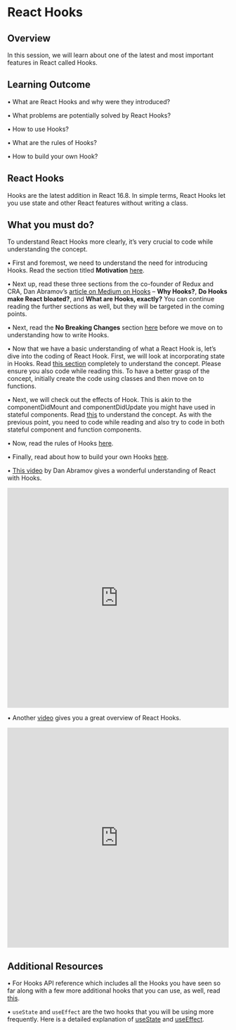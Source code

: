 ﻿# **React Hooks**

## Overview

In this session, we will learn about one of the latest and most important features in React called Hooks.


## Learning Outcome

•	What are React Hooks and why were they introduced?

•	What problems are potentially solved by React Hooks?

•	How to use Hooks?

•	What are the rules of Hooks?

•	How to build your own Hook?


## React Hooks

Hooks are the latest addition in React 16.8. In simple terms, React Hooks let you use state and other React features without writing a class.

## What you must do?

To understand React Hooks more clearly, it’s very crucial to code while understanding the concept.

•	First and foremost, we need to understand the need for introducing Hooks. Read the section titled **Motivation** [here](https://reactjs.org/docs/hooks-intro.html).

•	Next up, read these three sections from the co-founder of Redux and CRA, Dan Abramov’s [article on Medium on Hooks](https://medium.com/@dan_abramov/making-sense-of-react-hooks-fdbde8803889) – **Why Hooks?**, **Do Hooks make React bloated?**, and **What are Hooks, exactly?** You can continue reading the further sections as well, but they will be targeted in the coming points.

•	Next, read the **No Breaking Changes** section [here](https://reactjs.org/docs/hooks-intro.html) before we move on to understanding how to write Hooks.

•	Now that we have a basic understanding of what a React Hook is, let’s dive into the coding of React Hook. First, we will look at incorporating state in Hooks. Read [this section](https://reactjs.org/docs/hooks-state.html) completely to understand the concept. Please ensure you also code while reading this. To have a better grasp of the concept, initially create the code using classes and then move on to functions. 

•	Next, we will check out the effects of Hook. This is akin to the componentDidMount and componentDidUpdate you might have used in stateful components. Read [this](https://reactjs.org/docs/hooks-effect.html) to understand the concept. As with the previous point, you need to code while reading and also try to code in both stateful component and function components.

•	Now, read the rules of Hooks [here](https://reactjs.org/docs/hooks-rules.html). 

•	Finally, read about how to build your own Hooks [here](https://reactjs.org/docs/hooks-custom.html). 



•	[This video](https://www.youtube.com/watch?v=dpw9EHDh2bM&feature=youtu.be) by Dan Abramov gives a wonderful understanding of React with Hooks.


<iframe style='width:100%;height:500px'src="https://www.youtube.com/embed/dpw9EHDh2bM" width="640" height="360" frameborder="0" allow="autoplay; fullscreen" allowfullscreen></iframe>



• Another [video](https://www.youtube.com/watch?v=w2JT_q0eW7Q) gives you a great overview of React Hooks.


<iframe style='width:100%;height:500px'src="https://www.youtube.com/embed/w2JT_q0eW7Q" width="640" height="360" frameborder="0" allow="autoplay; fullscreen" allowfullscreen></iframe>


## Additional Resources

•	For Hooks API reference which includes all the Hooks you have seen so far along with a few more additional hooks that you can use, as well, read [this](https://reactjs.org/docs/hooks-reference.html).

• ```useState``` and ```useEffect``` are the two hooks that you will be using more frequently. Here is a detailed explanation of [useState](https://blog.logrocket.com/a-guide-to-usestate-in-react-ecb9952e406c/) and [useEffect](https://daveceddia.com/useeffect-hook-examples/).


